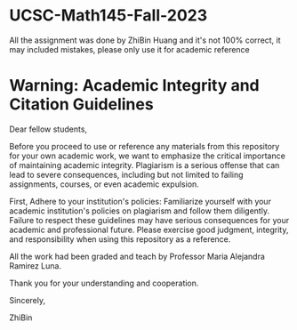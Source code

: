 # UCSC-Math145-Fall-2023
All the assignment was done by ZhiBin Huang and it's not 100% correct, it may included mistakes, please only use it for academic reference
# Warning: Academic Integrity and Citation Guidelines 

Dear fellow students,

Before you proceed to use or reference any materials from this repository for your own academic work, we want to emphasize the critical importance of maintaining academic integrity. Plagiarism is a serious offense that can lead to severe consequences, including but not limited to failing assignments, courses, or even academic expulsion.

First, Adhere to your institution's policies: Familiarize yourself with your academic institution's policies on plagiarism and follow them diligently. Failure to respect these guidelines may have serious consequences for your academic and professional future. Please exercise good judgment, integrity, and responsibility when using this repository as a reference.

All the work had been graded and teach by Professor Maria Alejandra Ramirez Luna. 

Thank you for your understanding and cooperation.

Sincerely,

ZhiBin
